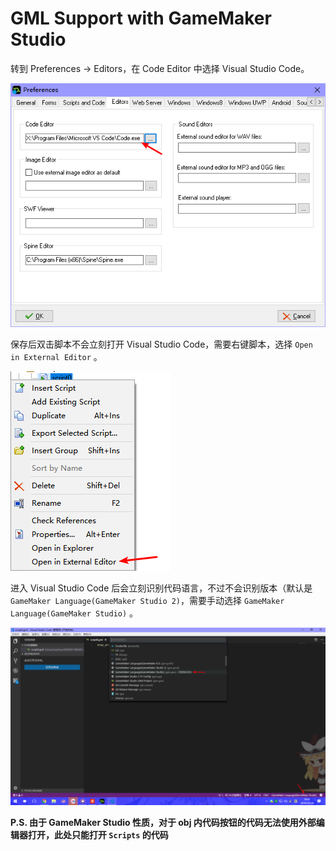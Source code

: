 # GML Support with GameMaker Studio

转到 Preferences -> Editors，在 Code Editor 中选择 Visual Studio Code。

![](../../assets/docsimage/5.png)

保存后双击脚本不会立刻打开 Visual Studio Code，需要右键脚本，选择 `Open in External Editor` 。

![](../../assets/docsimage/7.png)

进入 Visual Studio Code 后会立刻识别代码语言，不过不会识别版本（默认是 `GameMaker Language(GameMaker Studio 2)`，需要手动选择 `GameMaker Language(GameMaker Studio)` 。

![](../../assets/docsimage/6.png)

**P.S. 由于  GameMaker Studio 性质，对于 obj 内代码按钮的代码无法使用外部编辑器打开，此处只能打开 `Scripts` 的代码**

